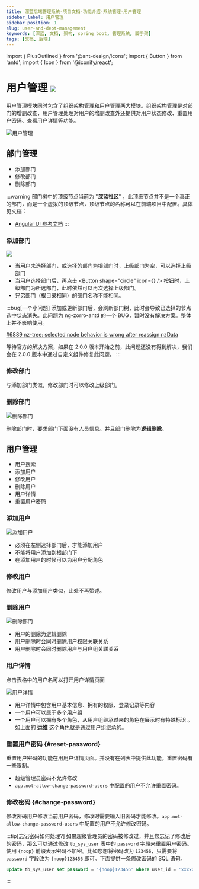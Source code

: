 ```yaml
---
title: 深蓝后端管理系统-项目文档-功能介绍-系统管理-用户管理
sidebar_label: 用户管理
sidebar_position: 1
slug: user-and-dept-management
keywords: [深蓝, 文档, 架构, spring boot, 管理系统, 脚手架]
tags: [文档, 后端]
---
```


import { PlusOutlined } from '@ant-design/icons';
import { Button } from 'antd';
import { Icon } from '@iconify/react';

# 用户管理 ![](https://img.shields.io/badge/Since-1.0.0-green)

用户管理模块同时包含了组织架构管理和用户管理两大模块。组织架构管理是对部门的增删改查，用户管理处理对用户的增删改查外还提供对用户状态修改、重置用户密码、查看用户详情等功能。

![用户管理](https://jaune162.oss-cn-hangzhou.aliyuncs.com/images/blog/20240726/9eca5be3ce1a4126a271017b964f0617.png)

## 部门管理

- 添加部门
- 修改部门
- 删除部门

:::warning
部门树中的顶级节点当前为 "**深蓝社区**" ，此顶级节点并不是一个真正的部门，而是一个虚拟的顶级节点，顶级节点的名称可以在前端项目中配置。具体见文档：

- [Angular UI 参考文档](/docs/angular/developer-guide/environments-configuration)
:::

### 添加部门

![](https://jaune162.oss-cn-hangzhou.aliyuncs.com/images/blog/20240726/d49be904f9394841a792742b64b60830.png)

- 当用户未选择部门，或选择的部门为根部门时，上级部门为空，可以选择上级部门
- 当用户选择部门后，再点击 <Button shape="circle" icon={<PlusOutlined />} /> 按钮时，上级部门为所选部门，此时依然可以再次选择上级部门。
- 兄弟部门（根目录相同）的部门名称不能相同。

:::bug[一个小问题]
添加或更新部门后，会刷新部门树，此时会导致已选择的节点选中状态消失。此问题为 ng-zorro-antd 的一个 BUG，暂时没有解决方案。整体上并不影响使用。

[#6889 nz-tree: selected node behavior is wrong after reassign nzData](https://github.com/NG-ZORRO/ng-zorro-antd/issues/6889)

等待官方的解决方案，如果在 2.0.0 版本开始之前，此问题还没有得到解决，我们会在 2.0.0 版本中通过自定义组件修复此问题。
:::

### 修改部门

与添加部门类似，修改部门时可以修改上级部门。

### 删除部门

![删除部门](https://jaune162.oss-cn-hangzhou.aliyuncs.com/images/blog/20240726/eefa31354395453f93f6aeab643d31ed.png)

删除部门时，要求部门下面没有人员信息。并且部门删除为**逻辑删除**。

## 用户管理

- 用户搜索
- 添加用户
- 修改用户
- 删除用户
- 用户详情
- 重置用户密码

### 添加用户

![添加用户](https://jaune162.oss-cn-hangzhou.aliyuncs.com/images/blog/20240726/08a0242132ab48c09d4a3f679c774231.png)

- 必须在左侧选择部门后，才能添加用户
- 不能将用户添加到根部门下
- 在添加用户的时候可以为用户分配角色

### 修改用户

修改用户与添加用户类似，此处不再赘述。

### 删除用户

![删除部门](https://jaune162.oss-cn-hangzhou.aliyuncs.com/images/blog/20240726/e93adaea116b4d8fa01370d7315716bd.png)

- 用户的删除为逻辑删除
- 用户删除时会同时删除用户权限关联关系
- 用户删除时会同时删除用户与用户组关联关系

### 用户详情

点击表格中的用户名可以打开用户详情页面

![用户详情](https://jaune162.oss-cn-hangzhou.aliyuncs.com/images/blog/20240726/071fa19dc1a249568bf18643847dbc76.png)

- 用户详情中包含用户基本信息、拥有的权限、登录记录等内容
- 一个用户可以属于多个用户组
- 一个用户可以拥有多个角色，从用户组继承过来的角色在展示时有特殊标识 <Icon icon="mingcute:group-line" height="16" /> 。如上面的 **运维** 这个角色就是通过用户组继承的。

### 重置用户密码 {#reset-password}

重置用户密码的功能在用用户详情页面。并没有在列表中提供此功能。重置密码有一些限制。

- 超级管理员密码不允许修改
- `app.not-allow-change-password-users` 中配置的用户不允许重置密码。

### 修改密码 {#change-password}

修改密码用户修改当前用户密码，修改时需要输入旧密码才能修改。`app.not-allow-change-password-users` 中配置的用户不允许修改密码。


:::tip[忘记密码如何处理?]
如果超级管理员的密码被修改过，并且您忘记了修改后的密码，那么可以通过修改 `tb_sys_user` 表中的 `password` 字段来重置用户密码。使用 `{noop}` 前缀表示密码不加密。比如您想将密码改为 `123456`，只需要将 `password` 字段改为 `{noop}123456` 即可。下面提供一条修改密码的 SQL 语句。

```sql
update tb_sys_user set password = '{noop}123456' where user_id = 'xxxxx'
```
:::

